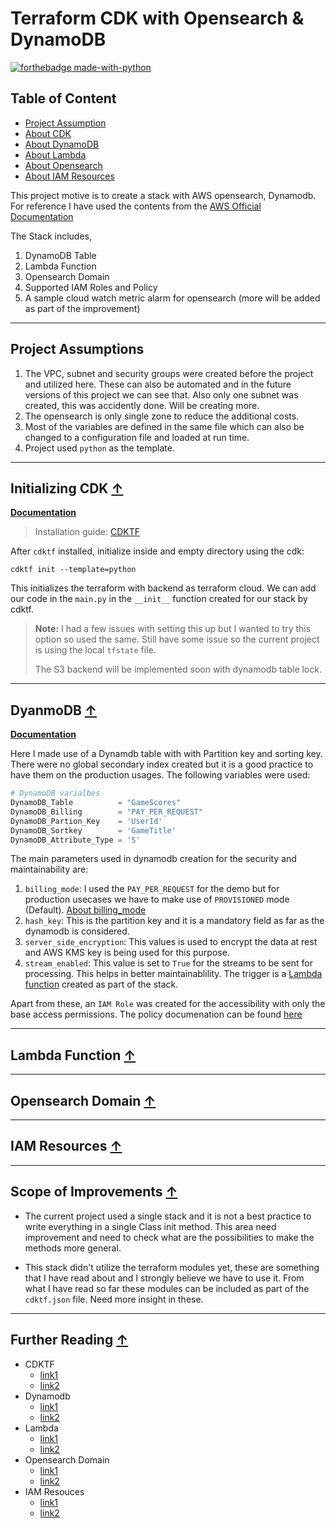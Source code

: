 # Terraform CDK with Opensearch & DynamoDB

[![forthebadge made-with-python](http://ForTheBadge.com/images/badges/made-with-python.svg)](https://www.python.org/)

## Table of Content
* [Project Assumption](#project-assumptions)
* [About CDK](#initializing-cdk)
* [About DynamoDB](#dyanmodb)
* [About Lambda](#lambda-function)
* [About Opensearch](#opensearch-domain)
* [About IAM Resources](#iam-resources)

This project motive is to create a stack with AWS opensearch, Dynamodb. For reference I have used the contents from the [AWS Official Documentation](https://docs.aws.amazon.com/opensearch-service/latest/developerguide/integrations.html#integrations-dynamodb)

The Stack includes, 
1. DynamoDB Table
2. Lambda Function
3. Opensearch Domain
4. Supported IAM Roles and Policy
5. A sample cloud watch metric alarm for opensearch (more will be added as part of the improvement)
---
## Project Assumptions
1. The VPC, subnet and security groups were created before the project and utilized here. These can also be automated and in the future versions of this project we can see that. Also only one subnet was created, this was accidently done. Will be creating more.
2. The opensearch is only single zone to reduce the additional costs.
3. Most of the variables are defined in the same file which can also be changed to a configuration file and loaded at run time.
4. Project used `python` as the template.

---
## Initializing CDK [↑](#table-of-content)
**[Documentation](https://developer.hashicorp.com/terraform/cdktf)**
> Installation guide: [CDKTF](https://developer.hashicorp.com/terraform/tutorials/cdktf/cdktf-install)

After `cdktf` installed, initialize inside and empty directory using the cdk:
```shell
cdktf init --template=python
```
This initializes the terraform with backend as terraform cloud. 
We can add our code in the `main.py` in the `__init__` function created for our stack by cdktf.
> **Note:** I had a few issues with setting this up but I wanted to try this option so used the same. Still have some issue so the current project is using the local `tfstate` file. 
> 
> The S3 backend will be implemented soon with dynamodb table lock.
---
## DyanmoDB [↑](#table-of-content)
**[Documentation](https://docs.aws.amazon.com/amazondynamodb/latest/developerguide/Introduction.html)**

Here I made use of a Dynamdb table with with Partition key and sorting key. There were no global secondary index created but it is a good practice to have them on the production usages.
The following variables were used:
```python
# DynamoDB varialbes
DynamoDB_Table          = "GameScores"
DynamoDB_Billing        = "PAY_PER_REQUEST"
DynamoDB_Partion_Key    = 'UserId'
DynamoDB_Sortkey        = 'GameTitle'
DynamoDB_Attribute_Type = 'S'
```
The main parameters used in dynamodb creation for the security and maintainability are:
1. `billing_mode`: I used the `PAY_PER_REQUEST` for the demo but for production usecases we have to make use of `PROVISIONED` mode (Default). [About billing_mode](https://registry.terraform.io/providers/hashicorp/aws/latest/docs/resources/dynamodb_table#billing_mode)
2. `hash_key`: This is the partition key and it is a mandatory field as far as the dynamodb is considered. 
3. `server_side_encryption`: This values is used to encrypt the data at rest and AWS KMS key is being used for this purpose.
4. `stream_enabled`: This value is set to `True` for the streams to be sent for processing. This helps in better maintainablility. The trigger is a [Lambda function](#lambda-function) created as part of the stack.

Apart from these, an `IAM Role` was created for the accessibility with only the base access permissions. The policy documenation can be found [here](policy.json)

---
## Lambda Function [↑](#table-of-content)

---
## Opensearch Domain [↑](#table-of-content)

---
## IAM Resources [↑](#table-of-content)

---
## Scope of Improvements [↑](#table-of-content)
* The current project used a single stack and it is not a best practice to write everything in a single Class init method. This area need improvement and need to check what are the possibilities to make the methods more general.

* This stack didn't utilize the terraform modules yet, these are something that I have read about and I strongly believe we have to use it. From what I have read so far these modules can be included as part of the `cdktf.json` file. Need more insight in these.

---
## Further Reading [↑](#table-of-content)
* CDKTF
    - [link1]()
    - [link2]()
* Dynamodb
    - [link1]()
    - [link2]()
* Lambda
    - [link1]()
    - [link2]()
* Opensearch Domain
    - [link1]()
    - [link2]()
* IAM Resouces
    - [link1]()
    - [link2]()